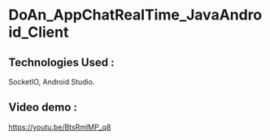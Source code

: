# DoAn_AppChatRealTime_JavaAndroid_Client
## Technologies Used :
SocketIO, Android Studio.
## Video demo :
https://youtu.be/BtsRmlMP_q8
